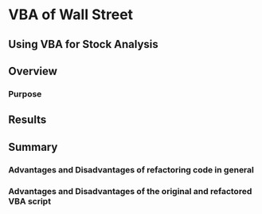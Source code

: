 # **VBA of Wall Street**
## **Using VBA for Stock Analysis**
## **Overview**
### **Purpose**
## **Results**
## **Summary**
### **Advantages and Disadvantages of refactoring code in general**
### **Advantages and Disadvantages of the original and refactored VBA script**
 
